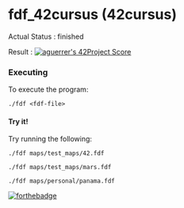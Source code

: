 # fdf_42cursus (42cursus)

Actual Status : finished

Result : [![aguerrer's 42Project Score](https://badge42.herokuapp.com/api/project/aguerrer/FdF)](https://github.com/JaeSeoKim/badge42)

### Executing

To execute the program:

`./fdf <fdf-file>`

#### Try it!

Try running the following:

`./fdf maps/test_maps/42.fdf`

`./fdf maps/test_maps/mars.fdf`

`./fdf maps/personal/panama.fdf`


[![forthebadge](https://forthebadge.com/images/badges/made-with-c.svg)](https://forthebadge.com)
